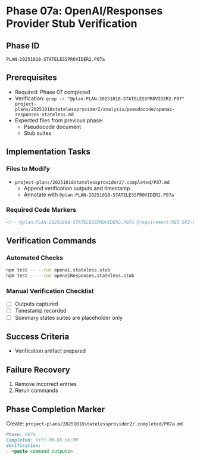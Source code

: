 # Phase 07a: OpenAI/Responses Provider Stub Verification

## Phase ID

`PLAN-20251018-STATELESSPROVIDER2.P07a`

## Prerequisites

- Required: Phase 07 completed
- Verification: `grep -r "@plan:PLAN-20251018-STATELESSPROVIDER2.P07" project-plans/20251018statelessprovider2/analysis/pseudocode/openai-responses-stateless.md`
- Expected files from previous phase:
  - Pseudocode document
  - Stub suites

## Implementation Tasks

### Files to Modify

- `project-plans/20251018statelessprovider2/.completed/P07.md`
  - Append verification outputs and timestamp
  - Annotate with `@plan:PLAN-20251018-STATELESSPROVIDER2.P07a`

### Required Code Markers

```markdown
<!-- @plan:PLAN-20251018-STATELESSPROVIDER2.P07a @requirement:REQ-SP2-001 -->
```

## Verification Commands

### Automated Checks

```bash
npm test -- --run openai.stateless.stub
npm test -- --run openaiResponses.stateless.stub
```

### Manual Verification Checklist

- [ ] Outputs captured
- [ ] Timestamp recorded
- [ ] Summary states suites are placeholder only

## Success Criteria

- Verification artifact prepared

## Failure Recovery

1. Remove incorrect entries
2. Rerun commands

## Phase Completion Marker

Create: `project-plans/20251018statelessprovider2/.completed/P07a.md`

```markdown
Phase: P07a
Completed: YYYY-MM-DD HH:MM
Verification:
- <paste command outputs>
```
